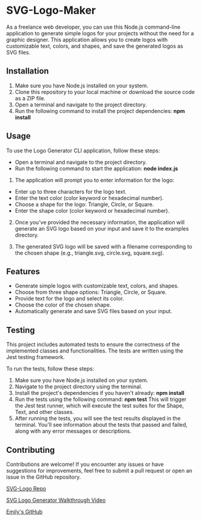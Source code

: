 # SVG-Logo-Maker
As a freelance web developer, you can use this Node.js command-line application to generate simple logos for your projects without the need for a graphic designer. This application allows you to create logos with customizable text, colors, and shapes, and save the generated logos as SVG files.

## Installation
1. Make sure you have Node.js installed on your system.
2. Clone this repository to your local machine or download the source code as a ZIP file.
3. Open a terminal and navigate to the project directory.
4. Run the following command to install the project dependencies: **npm install**

## Usage
To use the Logo Generator CLI application, follow these steps:

- Open a terminal and navigate to the project directory.
- Run the following command to start the application: **node index.js**

1. The application will prompt you to enter information for the logo:
- Enter up to three characters for the logo text.
- Enter the text color (color keyword or hexadecimal number).
- Choose a shape for the logo: Triangle, Circle, or Square.
- Enter the shape color (color keyword or hexadecimal number).

2. Once you've provided the necessary information, the application will generate an SVG logo based on your input and save it to the examples directory.

3. The generated SVG logo will be saved with a filename corresponding to the chosen shape (e.g., triangle.svg, circle.svg, square.svg).

## Features
- Generate simple logos with customizable text, colors, and shapes.
- Choose from three shape options: Triangle, Circle, or Square.
- Provide text for the logo and select its color.
- Choose the color of the chosen shape.
- Automatically generate and save SVG files based on your input.

## Testing
This project includes automated tests to ensure the correctness of the implemented classes and functionalities. The tests are written using the Jest testing framework.

To run the tests, follow these steps:
1. Make sure you have Node.js installed on your system.
2. Navigate to the project directory using the terminal.
3. Install the project's dependencies if you haven't already: **npm install**
4. Run the tests using the following command: **npm test**
This will trigger the Jest test runner, which will execute the test suites for the Shape, Text, and other classes.
5. After running the tests, you will see the test results displayed in the terminal. You'll see information about the tests that passed and failed, along with any error messages or descriptions.

## Contributing
Contributions are welcome! If you encounter any issues or have suggestions for improvements, feel free to submit a pull request or open an issue in the GitHub repository. 

[SVG-Logo Repo](https://github.com/mLek10/SVG-Logo-Maker)

[SVG Logo Generator Walkthrough Video](https://drive.google.com/file/d/1qaBcR2Ar6DpraI64KdAXe1udiqxHKICU/view)

[Emily's GitHub](https://github.com/mLek10)

